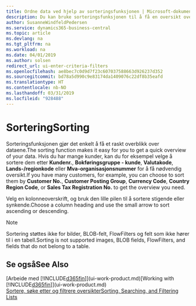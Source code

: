 ```yaml
---
title: Ordne data ved hjelp av sorteringsfunksjonen | Microsoft-dokumentasjon
description: Du kan bruke sorteringsfunksjonen til å få en oversikt over dataene. Du kan for eksempel sortere kunder etter valutakode for å få et velge et utvalg av kunder.
author: SusanneWindfeldPedersen
ms.service: dynamics365-business-central
ms.topic: article
ms.devlang: na
ms.tgt_pltfrm: na
ms.workload: na
ms.date: 04/01/2019
ms.author: solsen
redirect_url: ui-enter-criteria-filters
ms.openlocfilehash: ae8bec7c0d9d7f23c607037588663d926237d352
ms.sourcegitcommit: bd78a5d990c9e83174da1409076c22df8b35eafd
ms.translationtype: HT
ms.contentlocale: nb-NO
ms.lasthandoff: 03/31/2019
ms.locfileid: "928488"
---
```

# <a name="sorting"></a><span data-ttu-id="e3a83-104">Sortering</span><span class="sxs-lookup"><span data-stu-id="e3a83-104">Sorting</span></span>
<span data-ttu-id="e3a83-105">Sorteringsfunksjonen gjør det enkelt å få et raskt overblikk over dataene.</span><span class="sxs-lookup"><span data-stu-id="e3a83-105">The sorting function makes it easy for you to get a quick overview of your data.</span></span> <span data-ttu-id="e3a83-106">Hvis du har mange kunder, kan du for eksempel velge å sortere dem etter **Kundenr.**, **Bokføringsgruppe - kunde**, **Valutakode**, **Lands-/regionkode** eller **Mva-organisasjonsnummer** for å få nødvendig oversikt.</span><span class="sxs-lookup"><span data-stu-id="e3a83-106">If you have many customers, for example, you can choose to sort them by **Customer No.**, **Customer Posting Group**, **Currency Code**, **Country Region Code**, or **Sales Tax Registration No.** to get the overview you need.</span></span>

<span data-ttu-id="e3a83-107">Velg en kolonneoverskrift, og bruk den lille pilen til å sortere stigende eller synkende.</span><span class="sxs-lookup"><span data-stu-id="e3a83-107">Choose a column heading and use the small arrow to sort ascending or descending.</span></span>  

> [!NOTE]  
>   <span data-ttu-id="e3a83-108">Sortering støttes ikke for bilder, BLOB-felt, FlowFilters og felt som ikke hører til i en tabell.</span><span class="sxs-lookup"><span data-stu-id="e3a83-108">Sorting is not supported images, BLOB fields, FlowFilters, and fields that do not belong to a table.</span></span>

## <a name="see-also"></a><span data-ttu-id="e3a83-109">Se også</span><span class="sxs-lookup"><span data-stu-id="e3a83-109">See Also</span></span>
<span data-ttu-id="e3a83-110">[Arbeide med [!INCLUDE[d365fin](includes/d365fin_md.md)]](ui-work-product.md)</span><span class="sxs-lookup"><span data-stu-id="e3a83-110">[Working with [!INCLUDE[d365fin](includes/d365fin_md.md)]](ui-work-product.md)</span></span>  
[<span data-ttu-id="e3a83-111">Sortere, søke etter og filtrere oversikter</span><span class="sxs-lookup"><span data-stu-id="e3a83-111">Sorting, Searching, and Filtering Lists</span></span>](ui-enter-criteria-filters.md)
